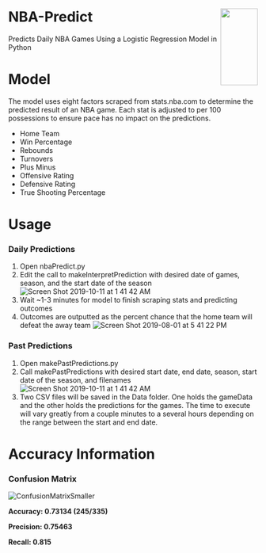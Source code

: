 # NBA-Predict <img align="right" width="75" height="155" src="https://cdn.freebiesupply.com/images/large/2x/nba-logo-transparent.png">


Predicts Daily NBA Games Using a Logistic Regression Model in Python

# Model
The model uses eight factors scraped from stats.nba.com to determine the predicted result of an NBA game. Each stat is adjusted to per 100 possessions to ensure pace has no impact on the predictions.

* Home Team
* Win Percentage
* Rebounds
* Turnovers
* Plus Minus
* Offensive Rating
* Defensive Rating
* True Shooting Percentage

# Usage
### **Daily Predictions**
1. Open nbaPredict.py
2. Edit the call to makeInterpretPrediction with desired date of games, season, and the start date of the season
![Screen Shot 2019-10-11 at 1 41 42 AM](https://user-images.githubusercontent.com/24983943/66627099-965a5600-ebc8-11e9-955d-e8dd149634ef.png)
3. Wait ~1-3 minutes for model to finish scraping stats and predicting outcomes
4. Outcomes are outputted as the percent chance that the home team will defeat the away team
![Screen Shot 2019-08-01 at 5 41 22 PM](https://user-images.githubusercontent.com/24983943/62329326-9977ee00-b483-11e9-9ce3-b9c9cdf78938.png)

### **Past Predictions**
1. Open makePastPredictions.py
2. Call makePastPredictions with desired start date, end date, season, start date of the season, and filenames
![Screen Shot 2019-10-11 at 1 41 42 AM](https://user-images.githubusercontent.com/24983943/66627069-7f1b6880-ebc8-11e9-9a94-981b2fa61f1e.png)
3. Two CSV files will be saved in the Data folder. One holds the gameData and the other holds the predictions for the games. The time to execute will vary greatly from a couple minutes to a several hours depending on the range between the start and end date.
 

# Accuracy Information
### **Confusion Matrix**
  
![ConfusionMatrixSmaller](https://user-images.githubusercontent.com/24983943/63641839-c8e4d980-c682-11e9-8c5d-cf04a650e814.png)

**Accuracy: 0.73134 (245/335)** 

**Precision: 0.75463**

**Recall: 0.815**
